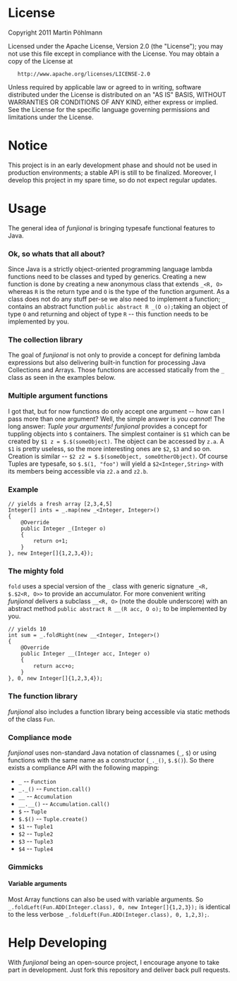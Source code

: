 License
=======

   Copyright 2011 Martin Pöhlmann

   Licensed under the Apache License, Version 2.0 (the "License");
   you may not use this file except in compliance with the License.
   You may obtain a copy of the License at

       http://www.apache.org/licenses/LICENSE-2.0

   Unless required by applicable law or agreed to in writing, software
   distributed under the License is distributed on an "AS IS" BASIS,
   WITHOUT WARRANTIES OR CONDITIONS OF ANY KIND, either express or implied.
   See the License for the specific language governing permissions and
   limitations under the License.

Notice
======

This project is in an early development phase and should not be used in production environments; a stable API is still to be finalized.
Moreover, I develop this project in my spare time, so do not expect regular updates.

Usage
=====

The general idea of *funjional* is bringing typesafe functional features to Java.

### Ok, so whats that all about?

Since Java is a strictly object-oriented programming language lambda functions need to be classes and typed by generics.
Creating a new function is done by creating a new anonymous class that extends `_<R, O>` whereas `R` is the return type and `O` is the type of the function argument. As a class does not do any stuff per-se we also need to implement a function; `_` contains an abstract function `public abstract R _(O o);`taking an object of type `O` and returning and object of type `R` -- this function needs to be implemented by you.

### The collection library

The goal of *funjional* is not only to provide a concept for defining lambda expressions but also delivering built-in function for processing Java Collections and Arrays. Those functions are accessed statically from the `_` class as seen in the examples below.

### Multiple argument functions

I got that, but for now functions do only accept one argument -- how can I pass more than one argument?
Well, the simple answer is *you cannot*!
The long answer: *Tuple your arguments!*
*funjional* provides a concept for tuppling objects into `$` containers. The simplest container is `$1` which can be created by `$1 z = $.$(someObject)`. The object can be accessed by `z.a`. A `$1` is pretty useless, so the more interesting ones are `$2`, `$3` and so on. Creation is similar -- `$2 z2 = $.$(someObject, someOtherObject)`. Of course Tuples are typesafe, so `$.$(1, "foo")` will yield a `$2<Integer,String>` with its members being accessible via `z2.a` and `z2.b`.

### Example

	// yields a fresh array [2,3,4,5]
	Integer[] ints = _.map(new _<Integer, Integer>() 
	{
		@Override
		public Integer _(Integer o) 
		{
			return o+1;
		}
	}, new Integer[]{1,2,3,4});


### The mighty fold

`fold` uses a special version of the `_` class with generic signature `_<R, $.$2<R, O>>` to provide an accumulator. For more convenient writing *funjional* delivers a subclass `__<R, O>` (note the double underscore) with an abstract method `public abstract R __(R acc, O o);` to be implemented by you.

	// yields 10
	int sum = _.foldRight(new __<Integer, Integer>()
	{
		@Override
		public Integer __(Integer acc, Integer o)
		{
			return acc+o;
		}
	}, 0, new Integer[]{1,2,3,4});

### The function library

*funjional* also includes a function library being accessible via static methods of the class `Fun`.

### Compliance mode

*funjional* uses non-standard Java notation of classnames (`_`, `$`) or using functions with the same name as a constructor (`_._()`, `$.$()`).
So there exists a compliance API with the following mapping:

 * `_` -- `Function`
 * `_._()` -- `Function.call()`
 * `__` -- `Accumulation`
 * `__.__()` -- `Accumulation.call()`
 * `$` -- `Tuple`
 * `$.$()` -- `Tuple.create()`
 * `$1` -- `Tuple1`
 * `$2` -- `Tuple2`
 * `$3` -- `Tuple3`
 * `$4` -- `Tuple4`

### Gimmicks

#### Variable arguments

Most Array functions can also be used with variable arguments. So `_.foldLeft(Fun.ADD(Integer.class), 0, new Integer[]{1,2,3});` is identical to the less verbose `_.foldLeft(Fun.ADD(Integer.class), 0, 1,2,3);`.

Help Developing
===============

With *funjional* being an open-source project, I encourage anyone to take part in development. Just fork this repository and deliver back pull requests.
